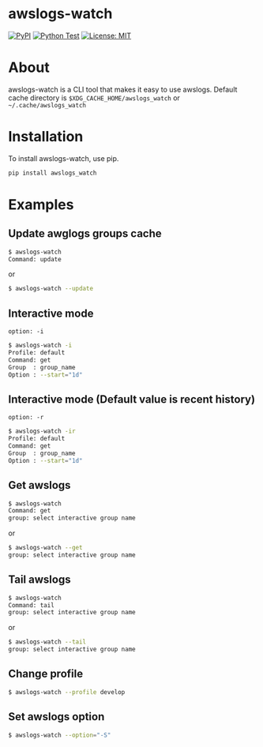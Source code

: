 awslogs-watch
==

[![PyPI](https://badge.fury.io/py/awslogs-watch.svg)](https://badge.fury.io/py/awslogs-watch)
[![Python Test](https://github.com/deresmos/awslogs-watch/workflows/Python%20Test/badge.svg)](https://github.com/deresmos/awslogs-watch/actions?workflow=Python+Test)
[![License: MIT](https://img.shields.io/badge/License-MIT-yellow.svg)](https://github.com/deresmos/awslogs-watch/blob/master/LICENSE)


About
===
awslogs-watch is a CLI tool that makes it easy to use awslogs.
Default cache directory is `$XDG_CACHE_HOME/awslogs_watch` or `~/.cache/awslogs_watch`

Installation
==
To install awslogs-watch, use pip.

```bash
pip install awslogs_watch
```

Examples
==

## Update awglogs groups cache
```bash
$ awslogs-watch
Command: update
```

or

```bash
$ awslogs-watch --update
```

## Interactive mode
`option: -i`
```bash
$ awslogs-watch -i
Profile: default
Command: get
Group  : group_name
Option : --start="1d"
```

## Interactive mode (Default value is recent history)
`option: -r`
```bash
$ awslogs-watch -ir
Profile: default
Command: get
Group  : group_name
Option : --start="1d"
```

## Get awslogs
```bash
$ awslogs-watch
Command: get
group: select interactive group name
```

or

```bash
$ awslogs-watch --get
group: select interactive group name
```

## Tail awslogs
```bash
$ awslogs-watch
Command: tail
group: select interactive group name
```

or

```bash
$ awslogs-watch --tail
group: select interactive group name
```

## Change profile
```bash
$ awslogs-watch --profile develop
```

## Set awslogs option
```bash
$ awslogs-watch --option="-S"
```
